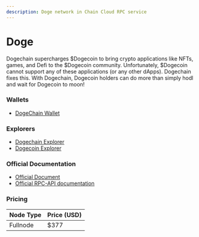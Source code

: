 ```yaml
---
description: Doge network in Chain Cloud RPC service
---
```


# Doge

Dogechain supercharges $Dogecoin to bring crypto applications like NFTs, games, and Defi to the $Dogecoin community. Unfortunately, $Dogecoin cannot support any of these applications (or any other dApps). Dogechain fixes this. With Dogechain, Dogecoin holders can do more than simply hodl and wait for Dogecoin to moon!

### Wallets

* [DogeChain Wallet](https://dogechain.info/wallet/)

### Explorers

* [Dogechain Explorer](https://dogechain.info)
* [Dogecoin Explorer](https://explorer.dogechain.dog/)

### Official Documentation

* [Official Document](https://docs.dogechain.dog/docs/overview)
* [Official RPC-API documentation](https://dogechain.info/api/blockchain_api)

### Pricing

| Node Type             | Price (USD)          |
| --------------------- | ---------------------|
| Fullnode              | $377                 |
